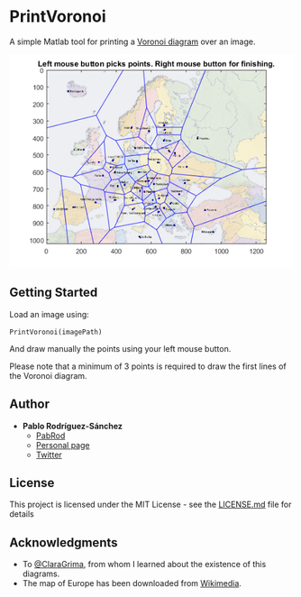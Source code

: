 # PrintVoronoi
A simple Matlab tool for printing a [Voronoi diagram](https://en.wikipedia.org/wiki/Voronoi_diagram) over an image.

![](/img/example.png)

## Getting Started

Load an image using:
```
PrintVoronoi(imagePath)
```

And draw manually the points using your left mouse button.

Please note that a minimum of 3 points is required to draw the first lines of the Voronoi diagram.

## Author

* **Pablo Rodríguez-Sánchez**
  * [PabRod](https://pabrod.github.io/)
  * [Personal page](http://about.me/pablo.rodriguez.sanchez)
  * [Twitter](https://twitter.com/DonMostrenco)

## License

This project is licensed under the MIT License - see the [LICENSE.md](LICENSE.md) file for details

## Acknowledgments

* To [@ClaraGrima](https://twitter.com/claragrima), from whom I learned about the existence of this diagrams.
* The map of Europe has been downloaded from [Wikimedia](https://commons.wikimedia.org/wiki/File:Europe_capitals_map_de.png).
